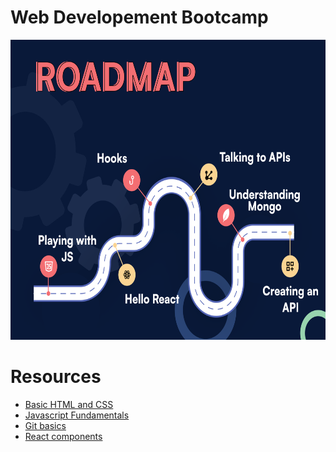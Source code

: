 # Web Developement Bootcamp  

<img src = "roadmap.png" height = "480" >

# Resources

* [Basic HTML and CSS](https://www.freecodecamp.org/learn/responsive-web-design/)
* [Javascript Fundamentals](https://youtu.be/w-VeNiSF_bo)
* [Git basics](https://youtu.be/_iWGbWs7cp0)
* [React components](https://www.youtube.com/watch?v=Cla1WwguArA&ab_channel=Codevolution)